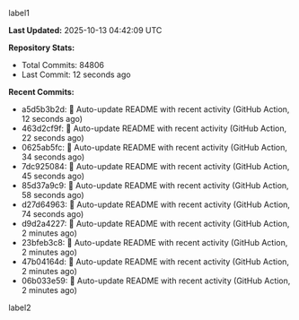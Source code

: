 
label1 
<!-- ACTIVITY_START -->
**Last Updated:** 2025-10-13 04:42:09 UTC

**Repository Stats:**
- Total Commits: 84806
- Last Commit: 12 seconds ago

**Recent Commits:**
- a5d5b3b2d: 🤖 Auto-update README with recent activity (GitHub Action, 12 seconds ago)
- 463d2cf9f: 🤖 Auto-update README with recent activity (GitHub Action, 22 seconds ago)
- 0625ab5fc: 🤖 Auto-update README with recent activity (GitHub Action, 34 seconds ago)
- 7dc925084: 🤖 Auto-update README with recent activity (GitHub Action, 45 seconds ago)
- 85d37a9c9: 🤖 Auto-update README with recent activity (GitHub Action, 58 seconds ago)
- d27d64963: 🤖 Auto-update README with recent activity (GitHub Action, 74 seconds ago)
- d9d2a4227: 🤖 Auto-update README with recent activity (GitHub Action, 2 minutes ago)
- 23bfeb3c8: 🤖 Auto-update README with recent activity (GitHub Action, 2 minutes ago)
- 47b04164d: 🤖 Auto-update README with recent activity (GitHub Action, 2 minutes ago)
- 06b033e59: 🤖 Auto-update README with recent activity (GitHub Action, 2 minutes ago)
<!-- ACTIVITY_END -->

label2
